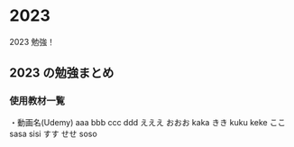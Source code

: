 # 2023

2023 勉強！

## 2023 の勉強まとめ

### 使用教材一覧

・動画名(Udemy)
aaa
bbb
ccc
ddd
えええ
おおお
kaka
きき
kuku
keke
ここ
sasa
sisi
すす
せせ
soso
